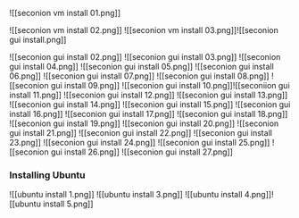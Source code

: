 ![[seconion vm install 01.png]]

![[seconion vm install 02.png]]
![[seconion vm install 03.png]]![[seconion gui install.png]]

![[seconion gui install 02.png]]
![[seconion gui install 03.png]]
![[seconion gui install 04.png]]
![[seconion gui install 05.png]]
![[seconion gui install 06.png]]
![[seconion gui install 07.png]]
![[seconion gui install 08.png]]
![[seconion gui install 09.png]]
![[seconion gui install 10.png]]![[seconiion gui install 11.png]]
![[seconion gui install 12.png]]
![[seconion gui install 13.png]]
![[seconion gui install 14.png]]
![[seconion gui install 15.png]]
![[seconion gui install 16.png]]
![[seconion gui install 17.png]]
![[seconion gui install 18.png]]
![[seconion gui install 19.png]]
![[seconion gui install 20.png]]
![[seconion gui install 21.png]]
![[seconion gui install 22.png]]
![[seconion gui install 23.png]]
![[seconion gui install 24.png]]
![[seconion gui install 25.png]]
![[seconion gui install 26.png]]
![[seconion gui install 27.png]]

### Installing Ubuntu

![[ubuntu install 1.png]]
![[ubuntu install 3.png]]
![[ubuntu install 4.png]]![[ubuntu install 5.png]]